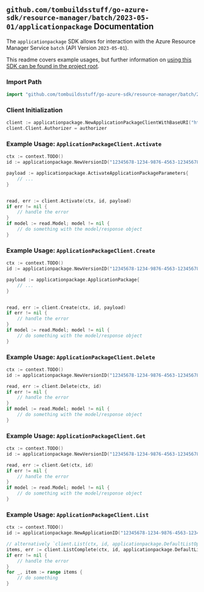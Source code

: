 
## `github.com/tombuildsstuff/go-azure-sdk/resource-manager/batch/2023-05-01/applicationpackage` Documentation

The `applicationpackage` SDK allows for interaction with the Azure Resource Manager Service `batch` (API Version `2023-05-01`).

This readme covers example usages, but further information on [using this SDK can be found in the project root](https://github.com/tombuildsstuff/go-azure-sdk/tree/main/docs).

### Import Path

```go
import "github.com/tombuildsstuff/go-azure-sdk/resource-manager/batch/2023-05-01/applicationpackage"
```


### Client Initialization

```go
client := applicationpackage.NewApplicationPackageClientWithBaseURI("https://management.azure.com")
client.Client.Authorizer = authorizer
```


### Example Usage: `ApplicationPackageClient.Activate`

```go
ctx := context.TODO()
id := applicationpackage.NewVersionID("12345678-1234-9876-4563-123456789012", "example-resource-group", "batchAccountValue", "applicationValue", "versionValue")

payload := applicationpackage.ActivateApplicationPackageParameters{
	// ...
}


read, err := client.Activate(ctx, id, payload)
if err != nil {
	// handle the error
}
if model := read.Model; model != nil {
	// do something with the model/response object
}
```


### Example Usage: `ApplicationPackageClient.Create`

```go
ctx := context.TODO()
id := applicationpackage.NewVersionID("12345678-1234-9876-4563-123456789012", "example-resource-group", "batchAccountValue", "applicationValue", "versionValue")

payload := applicationpackage.ApplicationPackage{
	// ...
}


read, err := client.Create(ctx, id, payload)
if err != nil {
	// handle the error
}
if model := read.Model; model != nil {
	// do something with the model/response object
}
```


### Example Usage: `ApplicationPackageClient.Delete`

```go
ctx := context.TODO()
id := applicationpackage.NewVersionID("12345678-1234-9876-4563-123456789012", "example-resource-group", "batchAccountValue", "applicationValue", "versionValue")

read, err := client.Delete(ctx, id)
if err != nil {
	// handle the error
}
if model := read.Model; model != nil {
	// do something with the model/response object
}
```


### Example Usage: `ApplicationPackageClient.Get`

```go
ctx := context.TODO()
id := applicationpackage.NewVersionID("12345678-1234-9876-4563-123456789012", "example-resource-group", "batchAccountValue", "applicationValue", "versionValue")

read, err := client.Get(ctx, id)
if err != nil {
	// handle the error
}
if model := read.Model; model != nil {
	// do something with the model/response object
}
```


### Example Usage: `ApplicationPackageClient.List`

```go
ctx := context.TODO()
id := applicationpackage.NewApplicationID("12345678-1234-9876-4563-123456789012", "example-resource-group", "batchAccountValue", "applicationValue")

// alternatively `client.List(ctx, id, applicationpackage.DefaultListOperationOptions())` can be used to do batched pagination
items, err := client.ListComplete(ctx, id, applicationpackage.DefaultListOperationOptions())
if err != nil {
	// handle the error
}
for _, item := range items {
	// do something
}
```
